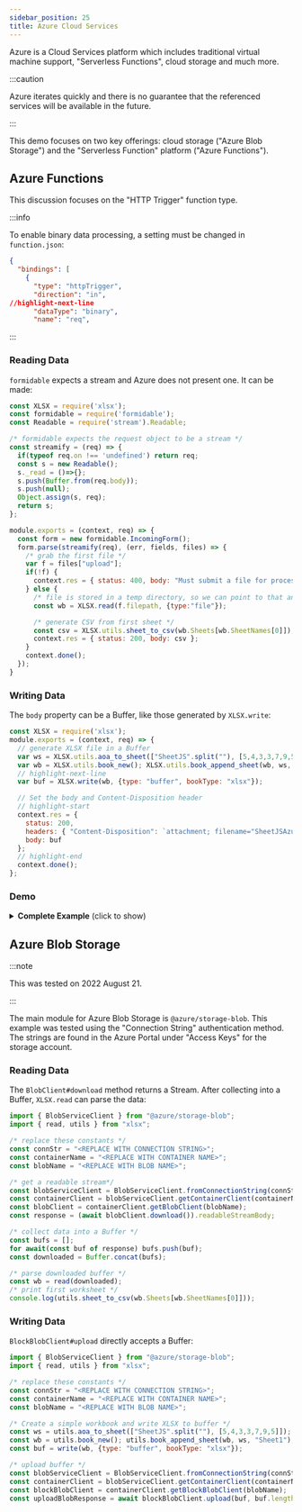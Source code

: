 ```yaml
---
sidebar_position: 25
title: Azure Cloud Services
---
```


Azure is a Cloud Services platform which includes traditional virtual machine
support, "Serverless Functions", cloud storage and much more.

:::caution

Azure iterates quickly and there is no guarantee that the referenced services
will be available in the future.

:::

This demo focuses on two key offerings: cloud storage ("Azure Blob Storage")
and the "Serverless Function" platform ("Azure Functions").

## Azure Functions

This discussion focuses on the "HTTP Trigger" function type.

:::info

To enable binary data processing, a setting must be changed in `function.json`:

```json title="function.json"
{
  "bindings": [
    {
      "type": "httpTrigger",
      "direction": "in",
//highlight-next-line
      "dataType": "binary",
      "name": "req",
```

:::

### Reading Data

`formidable` expects a stream and Azure does not present one.  It can be made:

```js
const XLSX = require('xlsx');
const formidable = require('formidable');
const Readable = require('stream').Readable;

/* formidable expects the request object to be a stream */
const streamify = (req) => {
  if(typeof req.on !== 'undefined') return req;
  const s = new Readable();
  s._read = ()=>{};
  s.push(Buffer.from(req.body));
  s.push(null);
  Object.assign(s, req);
  return s;
};

module.exports = (context, req) => {
  const form = new formidable.IncomingForm();
  form.parse(streamify(req), (err, fields, files) => {
    /* grab the first file */
    var f = files["upload"];
    if(!f) {
      context.res = { status: 400, body: "Must submit a file for processing!" };
    } else {
      /* file is stored in a temp directory, so we can point to that and read it */
      const wb = XLSX.read(f.filepath, {type:"file"});

      /* generate CSV from first sheet */
      const csv = XLSX.utils.sheet_to_csv(wb.Sheets[wb.SheetNames[0]]);
      context.res = { status: 200, body: csv };
    }
    context.done();
  });
}
```

### Writing Data

The `body` property can be a Buffer, like those generated by `XLSX.write`:

```js
const XLSX = require('xlsx');
module.exports = (context, req) => {
  // generate XLSX file in a Buffer
  var ws = XLSX.utils.aoa_to_sheet(["SheetJS".split(""), [5,4,3,3,7,9,5]]);
  var wb = XLSX.utils.book_new(); XLSX.utils.book_append_sheet(wb, ws, "Data");
  // highlight-next-line
  var buf = XLSX.write(wb, {type: "buffer", bookType: "xlsx"});

  // Set the body and Content-Disposition header
  // highlight-start
  context.res = {
    status: 200,
    headers: { "Content-Disposition": `attachment; filename="SheetJSAzure.xlsx";` },
    body: buf
  };
  // highlight-end
  context.done();
};
```

### Demo

<details><summary><b>Complete Example</b> (click to show)</summary>

0) Review the quick start for JavaScript on Azure Functions.  This involves
installing the Azure Functions Core Tools and other dependencies.

1) Create a new project and install dependencies:

```bash
func init sheetjs-azure --worker-runtime node --language javascript
cd sheetjs-azure
npm i
npm i --save https://cdn.sheetjs.com/xlsx-latest/xlsx-latest.tgz formidable
```

2) Create a new "HTTP Trigger" function:

```bash
func new --template "Http Trigger" --name SheetJSAzure
```

3) Edit `SheetJSAzure/function.json` to add the `dataType: "binary"` property:

```js title="SheetJSAzure/function.json"
      "direction": "in",
// highlight-next-line
      "dataType": "binary",
      "name": "req",
```

4) Replace `SheetJSAzure/index.js` with the following:

```js title="SheetJSAzure/index.js"
/* sheetjs (C) 2013-present SheetJS -- http://sheetjs.com */
const XLSX = require('xlsx');
const formidable = require('formidable');
const Readable = require('stream').Readable;

/* formidable expects the request object to be a stream */
const streamify = (req) => {
    if(typeof req.on !== 'undefined') return req;
    const s = new Readable();
    s._read = ()=>{};
    s.push(Buffer.from(req.body));
    s.push(null);
    Object.assign(s, req);
    return s;
};

module.exports = (context, req) => {
  if(req.method == "POST") {
    const form = new formidable.IncomingForm();
    form.parse(streamify(req), (err, fields, files) => {
      /* grab the first file */
      var f = files["upload"];
      if(!f) {
        context.res = { status: 400, body: "Must submit a file for processing!" };
      } else {
        /* file is stored in a temp directory, so we can point to that and read it */
        const wb = XLSX.read(f.filepath, {type:"file"});

        /* generate CSV from first sheet */
        const csv = XLSX.utils.sheet_to_csv(wb.Sheets[wb.SheetNames[0]]);
        context.res = { status: 200, body: csv };
      }
      context.done();
    });
  } else if(req.method == "GET") {
    var ws = XLSX.utils.aoa_to_sheet(["SheetJS".split(""), [5,4,3,3,7,9,5]]);
    var wb = XLSX.utils.book_new(); XLSX.utils.book_append_sheet(wb, ws, "Data");
    var buf = XLSX.write(wb, {type: "buffer", bookType: "xlsx"});
    context.res = {
      status: 200,
      headers: { "Content-Disposition": `attachment; filename="SheetJSAzure.xlsx";` },
      body: buf
    };
    context.done();
  } else {
    context.res = { status: 500, body: `Unsupported method ${req.method}` };
    context.done();
  }
};
```

5) Test locally with `npm start`

To test uploads, download <https://sheetjs.com/pres.numbers> and run:

```bash
curl -X POST -F "upload=@pres.numbers" http://localhost:7071/api/SheetJSAzure
```

To test downloads, access http://localhost:7071/api/SheetJSAzure and download
the generated file.  Confirm it is a valid file.

6) Deploy to Azure.  Replace `NAME_OF_FUNCTION_APP` with the name:

```bash
func azure functionapp publish NAME_OF_FUNCTION_APP
```

Get the function url and test using the same sequence as in step 5.

</details>

## Azure Blob Storage

:::note

This was tested on 2022 August 21.

:::

The main module for Azure Blob Storage is `@azure/storage-blob`. This example
was tested using the "Connection String" authentication method.  The strings
are found in the Azure Portal under "Access Keys" for the storage account.

### Reading Data

The `BlobClient#download` method returns a Stream. After collecting into a
Buffer, `XLSX.read` can parse the data:

```js title="SheetJSReadFromAzure.mjs"
import { BlobServiceClient } from "@azure/storage-blob";
import { read, utils } from "xlsx";

/* replace these constants */
const connStr = "<REPLACE WITH CONNECTION STRING>";
const containerName = "<REPLACE WITH CONTAINER NAME>";
const blobName = "<REPLACE WITH BLOB NAME>";

/* get a readable stream*/
const blobServiceClient = BlobServiceClient.fromConnectionString(connStr);
const containerClient = blobServiceClient.getContainerClient(containerName);
const blobClient = containerClient.getBlobClient(blobName);
const response = (await blobClient.download()).readableStreamBody;

/* collect data into a Buffer */
const bufs = [];
for await(const buf of response) bufs.push(buf);
const downloaded = Buffer.concat(bufs);

/* parse downloaded buffer */
const wb = read(downloaded);
/* print first worksheet */
console.log(utils.sheet_to_csv(wb.Sheets[wb.SheetNames[0]]));
```

### Writing Data

`BlockBlobClient#upload` directly accepts a Buffer:

```js title="SheetJSWriteToAzure.mjs"
import { BlobServiceClient } from "@azure/storage-blob";
import { read, utils } from "xlsx";

/* replace these constants */
const connStr = "<REPLACE WITH CONNECTION STRING>";
const containerName = "<REPLACE WITH CONTAINER NAME>";
const blobName = "<REPLACE WITH BLOB NAME>";

/* Create a simple workbook and write XLSX to buffer */
const ws = utils.aoa_to_sheet(["SheetJS".split(""), [5,4,3,3,7,9,5]]);
const wb = utils.book_new(); utils.book_append_sheet(wb, ws, "Sheet1");
const buf = write(wb, {type: "buffer", bookType: "xlsx"});

/* upload buffer */
const blobServiceClient = BlobServiceClient.fromConnectionString(connStr);
const containerClient = blobServiceClient.getContainerClient(containerName);
const blockBlobClient = containerClient.getBlockBlobClient(blobName);
const uploadBlobResponse = await blockBlobClient.upload(buf, buf.length);
```
